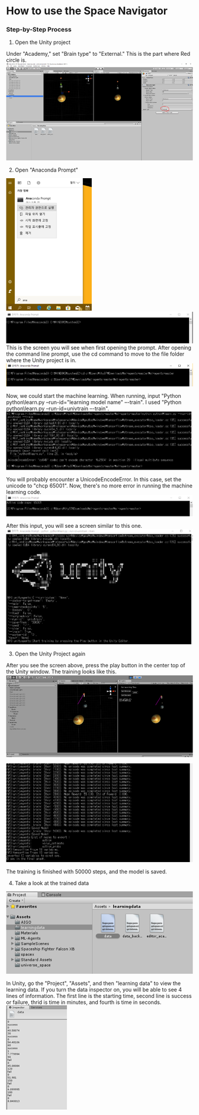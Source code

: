 # How to use the Space Navigator

### Step-by-Step Process

1. Open the Unity project

Under "Academy," set "Brain type" to "External." This is the part where Red circle is.
![Alt text](/project_images/1.png?raw=true "Title")

2. Open "Anaconda Prompt"

![Alt text](/project_images/2.png?raw=true "Title")
![Alt text](/project_images/3.png?raw=true "Title")
This is the screen you will see when first opening the prompt. After opening the command line prompt, use the cd command to move to the file folder where the Unity project is in.
![Alt text](/project_images/4.png?raw=true "Title")

Now, we could start the machine learning.
When running, input "Python python\learn.py –run-id="learning model name" –-train". I used "Python python\learn.py –run-id=univtrain –-train".
![Alt text](/project_images/5.png?raw=true "Title")

You will probably encounter a UnicodeEncodeError. In this case, set the unicode to "chcp 65001". Now, there's no more error in running the machine learning code.
![Alt text](/project_images/6.png?raw=true "Title")

After this input, you will see a screen similar to this one.
![Alt text](/project_images/7.png?raw=true "Title")

3. Open the Unity Project again

After you see the screen above, press the play button in the center top of the Unity window. The training looks like this.
![Alt text](/project_images/8.png?raw=true "Title")

![Alt text](/project_images/9.png?raw=true "Title")

The training is finished with 50000 steps, and the model is saved.

4. Take a look at the trained data

![Alt text](/project_images/10.png?raw=true "Title")

In Unity, go the "Project", "Assets", and then "learning data" to view the learning data. If you turn the data inspector on, you will be able to see 4 lines of information. The first line is the starting time, second line is success or failure, thrid is time in minutes, and fourth is time in seconds.
![Alt text](/project_images/11.png?raw=true "Title")

